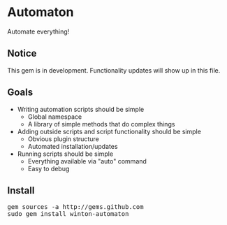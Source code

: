 Automaton
=========

Automate everything!

Notice
------

This gem is in development. Functionality updates will show up in this file.

Goals
-----

* Writing automation scripts should be simple
  * Global namespace
  * A library of simple methods that do complex things
* Adding outside scripts and script functionality should be simple
  * Obvious plugin structure
  * Automated installation/updates
* Running scripts should be simple
  * Everything available via "auto" command
  * Easy to debug

Install
-------

<pre>
gem sources -a http://gems.github.com
sudo gem install winton-automaton
</pre>